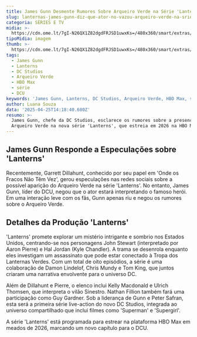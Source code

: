 ```yaml
---
title: James Gunn Desmente Rumores Sobre Arqueiro Verde na Série 'Lanterns' da DC
slug: lanternas-james-gunn-diz-que-ator-no-vazou-arqueiro-verde-na-srie
categoria: SÉRIES E TV
midia: >-
  https://cdn.ome.lt/7gI-N26QX1Z82dgdFRJSD1uwxKs=/480x360/smart/extras/conteudos/omelete_THUMB_-_2025-04-25T103155.613.png
tipoMidia: imagem
thumb: >-
  https://cdn.ome.lt/7gI-N26QX1Z82dgdFRJSD1uwxKs=/480x360/smart/extras/conteudos/omelete_THUMB_-_2025-04-25T103155.613.png
tags:
  - James Gunn
  - Lanterns
  - DC Studios
  - Arqueiro Verde
  - HBO Max
  - série
  - DCU
keywords: 'James Gunn, Lanterns, DC Studios, Arqueiro Verde, HBO Max, série, DCU'
author: Luana Souza
data: '2025-04-25T14:18:40.680Z'
resumo: >-
  James Gunn, chefe da DC Studios, esclarece os rumores sobre a presença do
  Arqueiro Verde na nova série 'Lanterns', que estreia em 2026 na HBO Max.
---
```


## James Gunn Responde a Especulações sobre 'Lanterns'

Recentemente, Garrett Dillahunt, conhecido por seu papel em 'Onde os Fracos Não Têm Vez', gerou especulações nas redes sociais sobre a possível aparição do Arqueiro Verde na série 'Lanterns'. No entanto, James Gunn, líder do DCU, negou que o ator estará interpretando o famoso herói. Em uma interação leve com os fãs, Gunn apenas riu e negou os rumores sobre o Arqueiro Verde.

## Detalhes da Produção 'Lanterns'

'Lanterns' promete explorar um mistério intrigante e sombrio nos Estados Unidos, centrando-se nos personagens John Stewart (interpretado por Aaron Pierre) e Hal Jordan (Kyle Chandler). A trama se desenrola enquanto eles investigam um assassinato que pode estar conectado à Tropa dos Lanternas Verdes. Com um total de oito episódios, a série é uma colaboração de Damon Lindelof, Chris Mundy e Tom King, que juntos criaram uma narrativa envolvente para o universo DC.

Além de Dillahunt e Pierre, o elenco inclui Kelly Macdonald e Ulrich Thomsen, que interpreta o vilão Sinestro. Nathan Fillion também fará uma participação como Guy Gardner. Sob a liderança de Gunn e Peter Safran, esta será a primeira série live-action do novo DC Studios, integrada ao universo compartilhado que inclui filmes como 'Superman' e 'Supergirl'.

A série 'Lanterns' está programada para estrear na plataforma HBO Max em meados de 2026, marcando um novo capítulo para o DCU.
